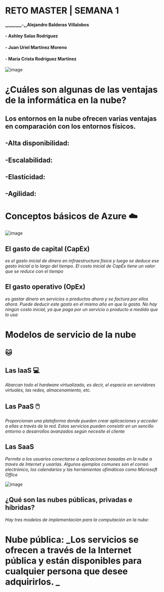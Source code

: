 # RETO MASTER | SEMANA 1
#### ␣␣␣␣␣-␣Alejandro Balderas Villalobos
#### - Ashley Salas Rodríguez
#### - Juan Uriel Martínez Moreno
#### - María Crista Rodríguez Martínez
![image](https://user-images.githubusercontent.com/83737142/117602567-a0cb3180-b116-11eb-9411-4641e997f4df.png)
# ¿Cuáles son algunas de las ventajas de la informática en la nube?
## Los entornos en la nube ofrecen varias ventajas en comparación con los entornos físicos.
## -Alta disponibilidad:
## -Escalabilidad:
## -Elasticidad:
## -Agilidad:
# Conceptos básicos de Azure ☁️
![image](https://user-images.githubusercontent.com/83740900/117602767-1e8f3d00-b117-11eb-94b2-c8caa254ac89.png)

## El gasto de capital (CapEx)
_es el gasto inicial de dinero en infraestructura física y luego se deduce ese gasto inicial a lo largo del tiempo. El costo inicial de CapEx tiene un valor que se reduce con el tiempo_
## El gasto operativo (OpEx)
_es gastar dinero en servicios o productos ahora y se factura por ellos ahora. Puede deducir este gasto en el mismo año en que lo gasta. No hay ningún costo inicial, ya que paga por un servicio o producto a medida que lo usa_
# Modelos de  servicio de la nube
## 🐱
## Las IaaS 💻
_Abarcan todo el hardware virtualizado, es decir, el espacio en servidores virtuales, las redes, almacenamiento, etc._
## Las PaaS 🖱️
_Proporcionan una plataforma donde pueden crear aplicaciones y acceder a ellas a través de la red. Estos servicios pueden consistir en un sencillo entorno o desarrollos avanzados según necesite el cliente_
## Las SaaS 
_Permite a los usuarios conectarse a aplicaciones basadas en la nube a través de Internet y usarlas. Algunos ejemplos comunes son el correo electrónico, los calendarios y las herramientas ofimáticas como Microsoft Office_

![image](https://user-images.githubusercontent.com/83740900/117605177-c0655880-b11c-11eb-9373-38b4a0e4253f.png)

##  ¿Qué son las nubes públicas, privadas e híbridas?
_Hay tres modelos de implementación para la computación en la nube:_
#  Nube pública:  _Los servicios se ofrecen a través de la Internet pública y están disponibles para cualquier persona que desee adquirirlos. _
